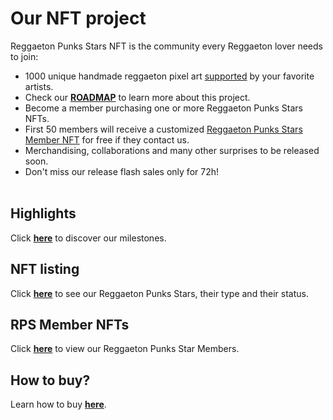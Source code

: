 # Our NFT project

Reggaeton Punks Stars NFT is the community every Reggaeton lover needs to join:
* 1000 unique handmade reggaeton pixel art [supported](highlights.html) by your favorite artists.
* Check our [<b>ROADMAP</b>](roadmap.html) to learn more about this project.
* Become a member purchasing one or more Reggaeton Punks Stars NFTs.
* First 50 members will receive a customized [Reggaeton Punks Stars Member NFT](https://opensea.io/collection/reggaetoncommunity) for free if they contact us. 
* Merchandising, collaborations and many other surprises to be released soon.
* Don't miss our release flash sales only for 72h! <br><br>


## Highlights
Click [<b>here</b>](highlights.html) to discover our milestones. <br>

## NFT listing
Click [<b>here</b>](nfts.html) to see our Reggaeton Punks Stars, their type and their status. <br>

## RPS Member NFTs
Click [<b>here</b>](https://opensea.io/collection/reggaetoncommunity) to view our Reggaeton Punks Star Members. <br>

## How to buy?
Learn how to buy [<b>here</b>](https://www.instagram.com/p/CTw7BcJhhd-/).
